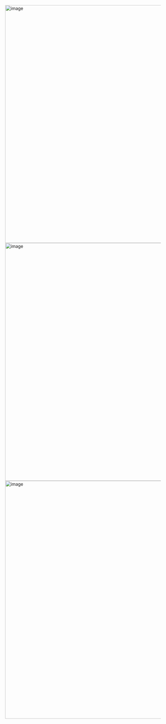 <img width="1366" height="768" alt="image" src="https://github.com/user-attachments/assets/ad9f3bbe-a98d-4286-86cc-6b3a3c331680" />

<img width="1366" height="768" alt="image" src="https://github.com/user-attachments/assets/707c5018-eacf-4ce2-a0d5-ee1d6d36b24b" />


<img width="1366" height="768" alt="image" src="https://github.com/user-attachments/assets/ee76a2d4-b81e-4cbd-880b-76393f4f5ae6" />
